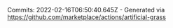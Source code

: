 Commits: 2022-02-16T06:50:40.645Z - Generated via https://github.com/marketplace/actions/artificial-grass
<br>
